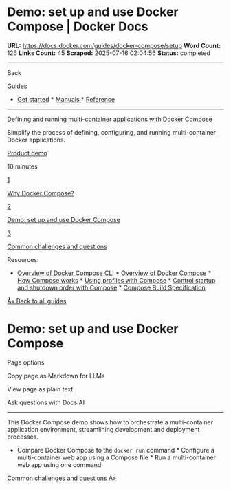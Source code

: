 # Demo: set up and use Docker Compose | Docker Docs

**URL:** https://docs.docker.com/guides/docker-compose/setup
**Word Count:** 126
**Links Count:** 45
**Scraped:** 2025-07-16 02:04:56
**Status:** completed

---

Back

[Guides](https://docs.docker.com/guides/)

  * [Get started](https://docs.docker.com/get-started/)   * [Manuals](https://docs.docker.com/manuals/)   * [Reference](https://docs.docker.com/reference/)

* * *

[Defining and running multi-container applications with Docker Compose](https://docs.docker.com/guides/docker-compose/)

Simplify the process of defining, configuring, and running multi-container Docker applications.

[ Product demo](https://docs.docker.com/tags/product-demo/)

10 minutes

[1](https://docs.docker.com/guides/docker-compose/why/)

[Why Docker Compose?](https://docs.docker.com/guides/docker-compose/why/)

[2](https://docs.docker.com/guides/docker-compose/setup/)

[Demo: set up and use Docker Compose](https://docs.docker.com/guides/docker-compose/setup/)

[3](https://docs.docker.com/guides/docker-compose/common-questions/)

[Common challenges and questions](https://docs.docker.com/guides/docker-compose/common-questions/)

Resources:

  * [Overview of Docker Compose CLI](https://docs.docker.com/compose/reference/)   * [Overview of Docker Compose](https://docs.docker.com/compose/)   * [How Compose works](https://docs.docker.com/compose/intro/compose-application-model/)   * [Using profiles with Compose](https://docs.docker.com/compose/how-tos/profiles/)   * [Control startup and shutdown order with Compose](https://docs.docker.com/compose/how-tos/startup-order/)   * [Compose Build Specification](https://docs.docker.com/compose/compose-file/build/)

[Â« Back to all guides](https://docs.docker.com/guides/)

# Demo: set up and use Docker Compose

Page options

Copy page as Markdown for LLMs

View page as plain text

Ask questions with Docs AI

* * *

This Docker Compose demo shows how to orchestrate a multi-container application environment, streamlining development and deployment processes.

  * Compare Docker Compose to the `docker run` command   * Configure a multi-container web app using a Compose file   * Run a multi-container web app using one command

[Common challenges and questions Â»](https://docs.docker.com/guides/docker-compose/common-questions/)